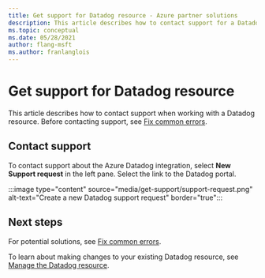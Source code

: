 ```yaml
---
title: Get support for Datadog resource - Azure partner solutions
description: This article describes how to contact support for a Datadog resource.
ms.topic: conceptual
ms.date: 05/28/2021
author: flang-msft
ms.author: franlanglois
---
```


# Get support for Datadog resource

This article describes how to contact support when working with a Datadog resource. Before contacting support, see [Fix common errors](troubleshoot.md).

## Contact support

To contact support about the Azure Datadog integration, select **New Support request** in the left pane. Select the link to the Datadog portal.

:::image type="content" source="media/get-support/support-request.png" alt-text="Create a new Datadog support request" border="true":::

## Next steps

For potential solutions, see [Fix common errors](troubleshoot.md).

To learn about making changes to your existing Datadog resource, see [Manage the Datadog resource](manage.md).